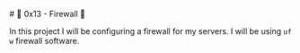 # :shell: 0x13 - Firewall :shell: 
  
 In this project I will be configuring a firewall for my servers. I will be using `ufw` firewall software.
